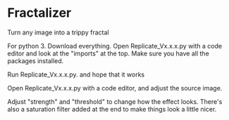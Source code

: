 # Fractalizer
Turn any image into a trippy fractal


For python 3. Download everything. Open Replicate_Vx.x.x.py with a code editor and look at the "imports" at the top. Make sure you have all the packages installed. 

Run Replicate_Vx.x.x.py. and hope that it works

Open Replicate_Vx.x.x.py with a code editor, and adjust the source image. 

Adjust "strength" and "threshold" to change how the effect looks. There's also a saturation filter added at the end to make things look a little nicer.
